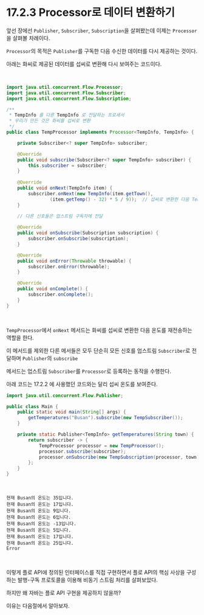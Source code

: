 # 17.2.3 Processor로 데이터 변환하기

앞선 장에선 `Publisher`, `Subscriber`, `Subscription`을 살펴봤는데 이제는 `Processor`을 살펴볼 차례이다.  

`Processor`의 목적은 `Publisher`를 구독한 다음 수신한 데이터를 다시 제공하는 것이다.  

아래는 화씨로 제공된 데이터를 섭씨로 변환해 다시 보여주는 코드이다.  

<br/>

```java
import java.util.concurrent.Flow.Processor;
import java.util.concurrent.Flow.Subscriber;
import java.util.concurrent.Flow.Subscription;

/**
 * TempInfo 를 다른 TempInfo 로 전달하는 프로세서
 * 우리가 만든 것은 화씨를 섭씨로 변환
 */
public class TempProcessor implements Processor<TempInfo, TempInfo> {

    private Subscriber<? super TempInfo> subscriber;

    @Override
    public void subscribe(Subscriber<? super TempInfo> subscriber) {
        this.subscriber = subscriber;
    }
    
    @Override
    public void onNext(TempInfo item) {
        subscriber.onNext(new TempInfo(item.getTown(),
                (item.getTemp() - 32) * 5 / 9));  // 섭씨로 변환한 다음 TempInfo 로 다시 전송
    }

    // 다른 신호들은 업스트림 구독자에 전달
    
    @Override
    public void onSubscribe(Subscription subscription) {
        subscriber.onSubscribe(subscription);
    }

    @Override
    public void onError(Throwable throwable) {
        subscriber.onError(throwable);
    }

    @Override
    public void onComplete() {
        subscriber.onComplete();
    }
}
```

<br/>

`TempProcessor`에서 `onNext` 메서드는 화씨를 섭씨로 변환한 다음 온도를 재전송하는 역할을 한다.  

이 메서드를 제외한 다른 메서들은 모두 단순히 모든 신호를 업스트림 `Subscriber`로 전달하며 `Publisher`의 `subscribe` 

메서드는 업스트림 `Subscriber`를 `Processor`로 등록하는 동작을 수행한다.  

아래 코드는 17.2.2 에 사용했던 코드와는 달리 섭씨 온도를 보여준다. 

```java
import java.util.concurrent.Flow.Publisher;

public class Main {
    public static void main(String[] args) {
        getTemperatures("Busan").subscribe(new TempSubscriber());
    }

    private static Publisher<TempInfo> getTemperatures(String town) {
        return subscriber -> {
            TempProcessor processor = new TempProcessor();
            processor.subscribe(subscriber);
            processor.onSubscribe(new TempSubscription(processor, town));
        };
    }
}
```

<br/>

```text
현재 Busan의 온도는 35입니다.
현재 Busan의 온도는 17입니다.
현재 Busan의 온도는 9입니다.
현재 Busan의 온도는 6입니다.
현재 Busan의 온도는 -13입니다.
현재 Busan의 온도는 5입니다.
현재 Busan의 온도는 17입니다.
현재 Busan의 온도는 25입니다.
Error
```

<br/>

이렇게 플로 API에 정의된 인터페이스를 직접 구현하면서 플로 API의 핵심 사상을 구성하는 발행-구독 프로토콜을 이용해 비동기 
스트림 처리를 살펴보았다.  

하지만 왜 자바는 플로 API 구현을 제공하지 않을까?  

이유는 다음절에서 알아보자.

